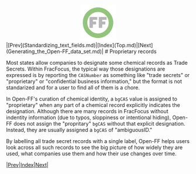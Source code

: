 <center> <img src="images/header_logo.png" width="100"/></center>
<!-- this is a test of a comment 
To do:
--->
|[Prev](Standardizing_text_fields.md)|[Index](Top.md)|[Next](Generating_the_Open-FF_data_set.md)|
# Proprietary records

Most states allow companies to designate some chemical records as Trade Secrets.   Within FracFocus, the typical way those designations are expressed is by reporting the `CASNumber` as something like "trade secrets" or "proprietary" or "confidential business information,"  but the format is not standarized and for a user to find all of them is a chore.

In Open-FF's curation of chemical identity, a `bgCAS` value is assigned to "proprietary" when any part of a chemical record explicitly indicates the designation. Although there are many records in FracFocus without indentity information (due to typos, sloppiness or intentional hiding), Open-FF does not assign the "propritary" `bgCAS` without that explicit designation.  Instead, they are usually assigned a `bgCAS` of "ambiguousID."

By labelling all trade secret records with a single label, Open-FF helps users look across all such records to see the big picture of how widely they are used, what companies use them and how their use changes over time.

|[Prev](Standardizing_text_fields.md)|[Index](Top.md)|[Next](Generating_the_Open-FF_data_set.md)|